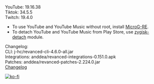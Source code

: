 YouTube: 19.16.38  
Tiktok: 34.5.5  
Twitch: 19.4.0  
- To use YouTube and YouTube Music without root, install [MicroG-RE](https://github.com/WSTxda/MicroG-RE/releases/latest).  
- To detach YouTube and YouTube Music from Play Store, use [zygisk-detach](https://github.com/j-hc/zygisk-detach) module.  

Changelog:  
CLI: j-hc/revanced-cli-4.6.0-all.jar  
Integrations: anddea/revanced-integrations-0.151.0.apk  
Patches: anddea/revanced-patches-2.224.0.jar  
[Changelog](https://github.com/anddea/revanced-patches/releases/tag/v2.224.0)  
  
[![ko-fi](https://ko-fi.com/img/githubbutton_sm.svg)](https://ko-fi.com/W7W8VRK0S)  
